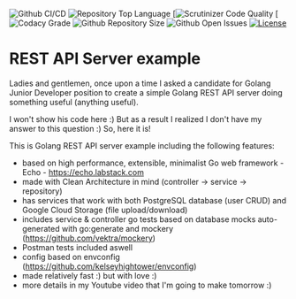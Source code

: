 ![Github CI/CD](https://img.shields.io/github/workflow/status/evt/rest-api-example/Go)
![Repository Top Language](https://img.shields.io/github/languages/top/evt/rest-api-example)
[![Scrutinizer Code Quality](https://img.shields.io/scrutinizer/quality/g/evt/rest-api-example/main)
[![Codacy Grade](https://img.shields.io/codacy/grade/c9467ed47e064b1981e53862d0286d65)
![Github Repository Size](https://img.shields.io/github/repo-size/evt/rest-api-example)
![Github Open Issues](https://img.shields.io/github/issues/evt/rest-api-example)
[![License](https://img.shields.io/badge/license-MIT-green)](./LICENSE.txt)


# REST API Server example
Ladies and gentlemen, once upon a time I asked a candidate for Golang Junior Developer position to create a simple Golang REST API server doing something useful (anything useful).

I won't show his code here :) But as a result I realized I don't have my answer to this question :) So, here it is!

This is Golang REST API server example including the following features:
- based on high performance, extensible, minimalist Go web framework - Echo - https://echo.labstack.com 
- made with Clean Architecture in mind (controller -> service -> repository)
- has services that work with both PostgreSQL database (user CRUD) and Google Cloud Storage (file upload/download)
- includes service & controller go tests based on database mocks auto-generated with go:generate and mockery (https://github.com/vektra/mockery)
- Postman tests included aswell
- config based on envconfig (https://github.com/kelseyhightower/envconfig)
- made relatively fast :) but with love :)
- more details in my Youtube video that I'm going to make tomorrow :)
